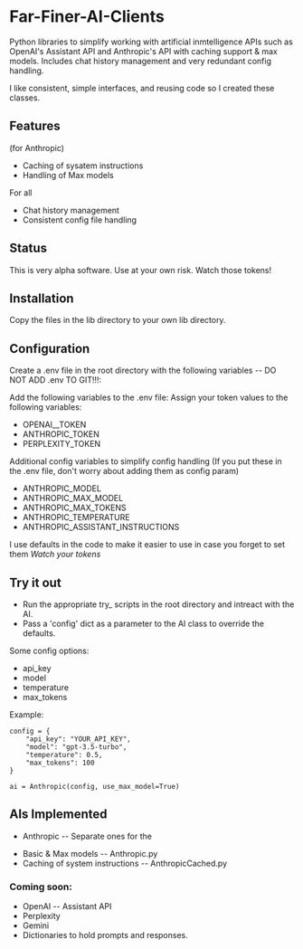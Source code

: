 # Far-Finer-AI-Clients
Python libraries to simplify working with artificial inmtelligence APIs such as OpenAI's Assistant API and Anthropic's API with caching support & max models. Includes chat history management and very redundant config handling.

I like consistent, simple interfaces, and reusing code so I created these classes.

## Features

(for Anthropic)
* Caching of sysatem instructions 
* Handling of Max models

For all
* Chat history management
* Consistent config file handling

## Status
This is very alpha software. Use at your own risk. Watch those tokens!

## Installation
Copy the files in the lib directory to your own lib directory.

## Configuration
Create a .env file in the root directory with the following variables -- DO NOT ADD .env TO GIT!!!:

Add the following variables to the .env file: Assign your token values to the following variables:
* OPENAI__TOKEN
* ANTHROPIC_TOKEN
* PERPLEXITY_TOKEN

Additional config variables to simplify config handling (If you put these in the .env file, don't worry about adding them as config param)

* ANTHROPIC_MODEL
* ANTHROPIC_MAX_MODEL
* ANTHROPIC_MAX_TOKENS
* ANTHROPIC_TEMPERATURE
* ANTHROPIC_ASSISTANT_INSTRUCTIONS

I use defaults in the code to make it easier to use in case you forget to set them *Watch your tokens*

## Try it out
* Run the appropriate try_ scripts in the root directory and intreact with the AI.
* Pass a 'config' dict as a parameter to the AI class to override the defaults.

Some config options:
* api_key
* model
* temperature
* max_tokens

Example:
```
config = {
    "api_key": "YOUR_API_KEY",
    "model": "gpt-3.5-turbo",
    "temperature": 0.5,
    "max_tokens": 100
}

ai = Anthropic(config, use_max_model=True)
```

## AIs Implemented

* Anthropic -- Separate ones for the
- Basic & Max models -- Anthropic.py
- Caching of system instructions -- AnthropicCached.py

### Coming soon:
* OpenAI -- Assistant API
* Perplexity
* Gemini
* Dictionaries to hold prompts and responses.
